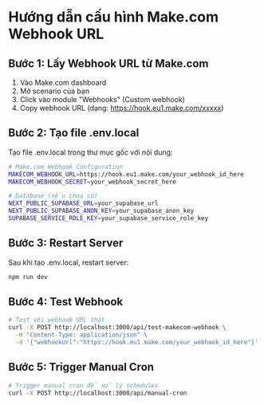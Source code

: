 # Hướng dẫn cấu hình Make.com Webhook URL

## Bước 1: Lấy Webhook URL từ Make.com
1. Vào Make.com dashboard
2. Mở scenario của bạn
3. Click vào module "Webhooks" (Custom webhook)
4. Copy webhook URL (dạng: https://hook.eu1.make.com/xxxxx)

## Bước 2: Tạo file .env.local
Tạo file .env.local trong thư mục gốc với nội dung:

```bash
# Make.com Webhook Configuration
MAKECOM_WEBHOOK_URL=https://hook.eu1.make.com/your_webhook_id_here
MAKECOM_WEBHOOK_SECRET=your_webhook_secret_here

# Database (nếu chưa có)
NEXT_PUBLIC_SUPABASE_URL=your_supabase_url
NEXT_PUBLIC_SUPABASE_ANON_KEY=your_supabase_anon_key
SUPABASE_SERVICE_ROLE_KEY=your_supabase_service_role_key
```

## Bước 3: Restart Server
Sau khi tạo .env.local, restart server:
```bash
npm run dev
```

## Bước 4: Test Webhook
```bash
# Test với webhook URL thật
curl -X POST http://localhost:3000/api/test-makecom-webhook \
  -H "Content-Type: application/json" \
  -d '{"webhookUrl":"https://hook.eu1.make.com/your_webhook_id_here"}'
```

## Bước 5: Trigger Manual Cron
```bash
# Trigger manual cron để xử lý schedules
curl -X POST http://localhost:3000/api/manual-cron
```
